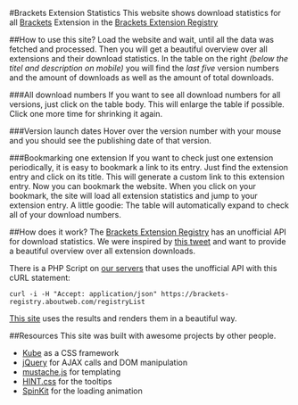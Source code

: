 #Brackets Extension Statistics
This website shows download statistics for all [Brackets](http://brackets.io/) Extension in the [Brackets Extension Registry](https://brackets-registry.aboutweb.com/)

##How to use this site?
Load the website and wait, until all the data was fetched and processed. Then you will get a beautiful overview over all extensions and their download statistics. In the table on the right *(below the titel and description on mobile)* you will find the *last five* version numbers and the amount of downloads as well as the amount of total downloads.

###All download numbers
If you want to see all download numbers for all versions, just click on the table body. This will enlarge the table if possible. Click one more time for shrinking it again.

###Version launch dates
Hover over the version number with your mouse and you should see the publishing date of that version.

###Bookmarking one extension
If you want to check just one extension periodically, it is easy to bookmark a link to its entry. Just find the extension entry and click on its title. This will generate a custom link to this extension entry. Now you can bookmark the website. When you click on your bookmark, the site will load all extension statistics and jump to your extension entry. A little goodie: The table will automatically expand to check all of your download numbers.

##How does it work?
The [Brackets Extension Registry](https://brackets-registry.aboutweb.com/) has an unofficial API for download statistics. We were inspired by [this tweet](https://twitter.com/brktsextensions/status/481858349642682368) and want to provide a beautiful overview over all extension downloads.

There is a PHP Script on [our servers](http://wikunia.de) that uses the unofficial API with this cURL statement:

```curl -i -H "Accept: application/json" https://brackets-registry.aboutweb.com/registryList```

[This site](http://konstantinkobs.github.io/BracketsExtensionStats/) uses the results and renders them in a beautiful way.

##Resources
This site was built with awesome projects by other people.

- [Kube](http://imperavi.com/kube/) as a CSS framework
- [jQuery](http://jquery.com) for AJAX calls and DOM manipulation
- [mustache.js](https://github.com/janl/mustache.js) for templating
- [HINT.css](http://kushagragour.in/lab/hint/) for the tooltips
- [SpinKit](https://github.com/tobiasahlin/SpinKit) for the loading animation